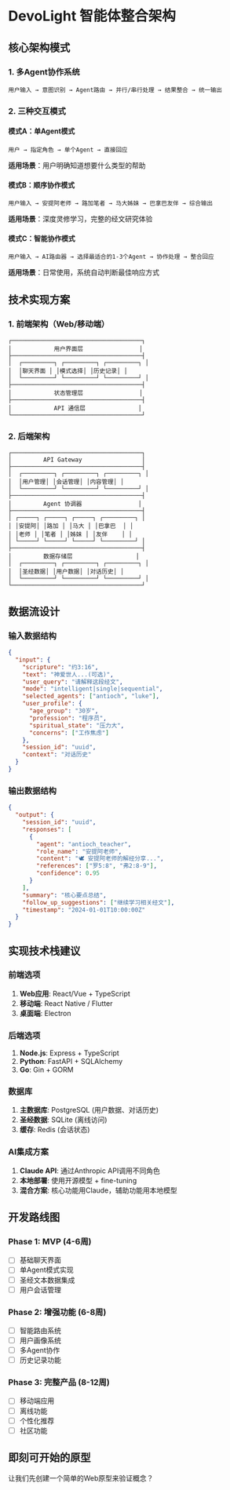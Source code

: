 # DevoLight 智能体整合架构

## 核心架构模式

### 1. 多Agent协作系统
```
用户输入 → 意图识别 → Agent路由 → 并行/串行处理 → 结果整合 → 统一输出
```

### 2. 三种交互模式

#### 模式A：单Agent模式
```
用户 → 指定角色 → 单个Agent → 直接回应
```
**适用场景**：用户明确知道想要什么类型的帮助

#### 模式B：顺序协作模式  
```
用户输入 → 安提阿老师 → 路加笔者 → 马大姊妹 → 巴拿巴友伴 → 综合输出
```
**适用场景**：深度灵修学习，完整的经文研究体验

#### 模式C：智能协作模式
```
用户输入 → AI路由器 → 选择最适合的1-3个Agent → 协作处理 → 整合回应
```
**适用场景**：日常使用，系统自动判断最佳响应方式

## 技术实现方案

### 1. 前端架构（Web/移动端）
```
┌─────────────────────────────────────┐
│            用户界面层                │
├─────────────────────────────────────┤
│  ┌─────────┐ ┌─────────┐ ┌─────────┐ │
│  │聊天界面 │ │模式选择│ │历史记录│ │
│  └─────────┘ └─────────┘ └─────────┘ │
├─────────────────────────────────────┤
│            状态管理层                │
├─────────────────────────────────────┤
│            API 通信层               │
└─────────────────────────────────────┘
```

### 2. 后端架构
```
┌─────────────────────────────────────┐
│         API Gateway                 │
├─────────────────────────────────────┤
│  ┌─────────┐ ┌─────────┐ ┌─────────┐ │
│  │用户管理│ │会话管理│ │内容管理│ │
│  └─────────┘ └─────────┘ └─────────┘ │
├─────────────────────────────────────┤
│         Agent 协调器                │
├─────────────────────────────────────┤
│ ┌─────┐ ┌─────┐ ┌─────┐ ┌─────────┐ │
│ │安提阿│ │路加 │ │马大 │ │巴拿巴  │ │
│ │老师 │ │笔者 │ │姊妹 │ │友伴    │ │
│ └─────┘ └─────┘ └─────┘ └─────────┘ │
├─────────────────────────────────────┤
│         数据存储层                  │
│  ┌─────────┐ ┌─────────┐ ┌─────────┐ │
│  │圣经数据│ │用户数据│ │对话历史│ │
│  └─────────┘ └─────────┘ └─────────┘ │
└─────────────────────────────────────┘
```

## 数据流设计

### 输入数据结构
```json
{
  "input": {
    "scripture": "约3:16",
    "text": "神爱世人...(可选)",
    "user_query": "请解释这段经文",
    "mode": "intelligent|single|sequential",
    "selected_agents": ["antioch", "luke"],
    "user_profile": {
      "age_group": "30岁",
      "profession": "程序员", 
      "spiritual_state": "压力大",
      "concerns": ["工作焦虑"]
    },
    "session_id": "uuid",
    "context": "对话历史"
  }
}
```

### 输出数据结构
```json
{
  "output": {
    "session_id": "uuid",
    "responses": [
      {
        "agent": "antioch_teacher",
        "role_name": "安提阿老师", 
        "content": "🕊️ 安提阿老师的解经分享...",
        "references": ["罗5:8", "弗2:8-9"],
        "confidence": 0.95
      }
    ],
    "summary": "核心要点总结",
    "follow_up_suggestions": ["继续学习相关经文"],
    "timestamp": "2024-01-01T10:00:00Z"
  }
}
```

## 实现技术栈建议

### 前端选项
1. **Web应用**: React/Vue + TypeScript
2. **移动端**: React Native / Flutter  
3. **桌面端**: Electron

### 后端选项
1. **Node.js**: Express + TypeScript
2. **Python**: FastAPI + SQLAlchemy
3. **Go**: Gin + GORM

### 数据库
1. **主数据库**: PostgreSQL (用户数据、对话历史)
2. **圣经数据**: SQLite (离线访问)
3. **缓存**: Redis (会话状态)

### AI集成方案
1. **Claude API**: 通过Anthropic API调用不同角色
2. **本地部署**: 使用开源模型 + fine-tuning
3. **混合方案**: 核心功能用Claude，辅助功能用本地模型

## 开发路线图

### Phase 1: MVP (4-6周)
- [ ] 基础聊天界面
- [ ] 单Agent模式实现
- [ ] 圣经文本数据集成
- [ ] 用户会话管理

### Phase 2: 增强功能 (6-8周)  
- [ ] 智能路由系统
- [ ] 用户画像系统
- [ ] 多Agent协作
- [ ] 历史记录功能

### Phase 3: 完整产品 (8-12周)
- [ ] 移动端应用
- [ ] 离线功能
- [ ] 个性化推荐
- [ ] 社区功能

## 即刻可开始的原型

让我们先创建一个简单的Web原型来验证概念？